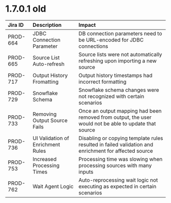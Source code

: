 # 1.7.0.1 old



| Jira ID | Description | Impact |
| :--- | :--- | :--- |
| PROD-664 | JDBC Connection Parameter | DB connection parameters need to be URL-encoded for JDBC connections |
| PROD-665 | Source List Auto-refresh | Source lists were not automatically refreshing upon importing a new source |
| PROD-717 | Output History Fromatting | Output history timestamps had incorrect formatting |
| PROD-729 | Snowflake Schema | Snowflake schema changes were not recognized with certain scenarios |
| PROD-733 | Removing Output Source Fails | Once an output mapping had been removed from output, the user would not be able to update that source |
| PROD-736 | UI Validation of Enrichment Rules | Disabling or copying template rules resulted in failed validation and enrichment for affected source |
| PROD-753 | Increased Processing Times | Processing time was slowing when processing sources with many inputs |
| PROD-762 | Wait Agent Logic | Auto-reprocessing wait logic not executing as expected in certain scenarios |



